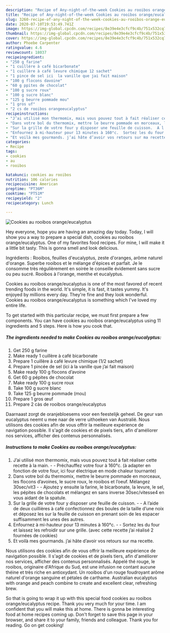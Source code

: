 ```yaml
---
description: "Recipe of Any-night-of-the-week Cookies au rooibos orange/eucalyptus"
title: "Recipe of Any-night-of-the-week Cookies au rooibos orange/eucalyptus"
slug: 3260-recipe-of-any-night-of-the-week-cookies-au-rooibos-orange-eucalyptus
date: 2020-07-10T19:53:49.741Z
image: https://img-global.cpcdn.com/recipes/8e39e4e3cfcf9c4b/751x532cq70/cookies-au-rooibos-orangeeucalyptus-photo-principale-de-la-recette.jpg
thumbnail: https://img-global.cpcdn.com/recipes/8e39e4e3cfcf9c4b/751x532cq70/cookies-au-rooibos-orangeeucalyptus-photo-principale-de-la-recette.jpg
cover: https://img-global.cpcdn.com/recipes/8e39e4e3cfcf9c4b/751x532cq70/cookies-au-rooibos-orangeeucalyptus-photo-principale-de-la-recette.jpg
author: Phoebe Carpenter
ratingvalue: 4.6
reviewcount: 18037
recipeingredient:
- "250 g farine"
- "1 cuillère à café bicarbonate"
- "1 cuillère à café levure chimique 12 sachet"
- "1 pince de sel ici  la vanille que jai fait maison"
- "100 g flocons davoine"
- "60 g ppites de chocolat"
- "100 g sucre roux"
- "100 g sucre blanc"
- "125 g beurre pommade mou"
- "1 gros uf"
- "2 cs de rooibos orangeeucalyptus"
recipeinstructions:
- "J’ai utilisé mon thermomix, mais vous pouvez tout à fait réaliser cette recette à la main.  Préchauffez votre four à 160°c. (à adapter en fonction de votre four, ici four électrique en mode chaleur tournante)"
- "Dans votre bol du thermomix, mettre le beurre pommade en morceaux, les flocons d’avoines, le sucre roux, le rooibos et l’oeuf. Mélangez 30sec/vit3  Ajoutez y ensuite la farine, le bicarbonate, la levure, le sel, les pépites de chocolats et mélangez en sans inverse 30sec/vitesse4 en vous aidant de la spatule."
- "Sur la grille de votre four y disposer une feuille de cuisson.  A l’aide de deux cuillières à café confectionnez des boules de la taille d’une noix et déposez les sur la feuille de cuisson en prenant soin de les espacer suffisamment les unes des autres."
- "Enfournez à mi-hauteur pour 13 minutes à 160°c.  Sortez les du four et laissez les refroidir sur une grille. (avec cette recette j’ai réalisé 2 fournées de cookies)"
- "Et voilà mes gourmands. j’ai hâte d’avoir vos retours sur ma recette."
categories:
- Recipe
tags:
- cookies
- au
- rooibos

katakunci: cookies au rooibos 
nutrition: 106 calories
recipecuisine: American
preptime: "PT36M"
cooktime: "PT51M"
recipeyield: "2"
recipecategory: Lunch

---
```



![Cookies au rooibos orange/eucalyptus](https://img-global.cpcdn.com/recipes/8e39e4e3cfcf9c4b/751x532cq70/cookies-au-rooibos-orangeeucalyptus-photo-principale-de-la-recette.jpg)

Hey everyone, hope you are having an amazing day today. Today, I will show you a way to prepare a special dish, cookies au rooibos orange/eucalyptus. One of my favorites food recipes. For mine, I will make it a little bit tasty. This is gonna smell and look delicious.

Ingrédients : Rooibos, feuilles d&#39;eucalyptus, zeste d&#39;oranges, arôme naturel d&#39;orange. Superbe rooibos et le mélange d&#39;épices et parfait. Je le consomme très régulièrement en soirée le conseille évidement sans sucre ou peu sucré. Rooibos à l&#39;orange, menthe et eucalyptus.

Cookies au rooibos orange/eucalyptus is one of the most favored of recent trending foods in the world. It's simple, it is fast, it tastes yummy. It's enjoyed by millions every day. They're fine and they look wonderful. Cookies au rooibos orange/eucalyptus is something which I've loved my entire life.


To get started with this particular recipe, we must first prepare a few components. You can have cookies au rooibos orange/eucalyptus using 11 ingredients and 5 steps. Here is how you cook that.

<!--inarticleads1-->

##### The ingredients needed to make Cookies au rooibos orange/eucalyptus:

1. Get 250 g farine
1. Make ready 1 cuillère à café bicarbonate
1. Prepare 1 cuillère à café levure chimique (1/2 sachet)
1. Prepare 1 pincée de sel (ici à la vanille que j’ai fait maison)
1. Make ready 100 g flocons d’avoine
1. Get 60 g pépites de chocolat
1. Make ready 100 g sucre roux
1. Take 100 g sucre blanc
1. Take 125 g beurre pommade (mou)
1. Prepare 1 gros œuf
1. Prepare 2 càs de rooibos orange/eucalyptus


Daarnaast zorgt de oranjebloesems voor een feestelijk geheel. De geur van eucalyptus neemt u mee naar de verre uithoeken van Australië. Nous utilisons des cookies afin de vous offrir la meilleure expérience de navigation possible. Il s&#39;agit de cookies et de pixels tiers, afin d&#39;améliorer nos services, afficher des contenus personnalisés. 

<!--inarticleads2-->

##### Instructions to make Cookies au rooibos orange/eucalyptus:

1. J’ai utilisé mon thermomix, mais vous pouvez tout à fait réaliser cette recette à la main. -  - Préchauffez votre four à 160°c. (à adapter en fonction de votre four, ici four électrique en mode chaleur tournante)
1. Dans votre bol du thermomix, mettre le beurre pommade en morceaux, les flocons d’avoines, le sucre roux, le rooibos et l’oeuf. Mélangez 30sec/vit3 -  - Ajoutez y ensuite la farine, le bicarbonate, la levure, le sel, les pépites de chocolats et mélangez en sans inverse 30sec/vitesse4 en vous aidant de la spatule.
1. Sur la grille de votre four y disposer une feuille de cuisson. -  - A l’aide de deux cuillières à café confectionnez des boules de la taille d’une noix et déposez les sur la feuille de cuisson en prenant soin de les espacer suffisamment les unes des autres.
1. Enfournez à mi-hauteur pour 13 minutes à 160°c. -  - Sortez les du four et laissez les refroidir sur une grille. (avec cette recette j’ai réalisé 2 fournées de cookies)
1. Et voilà mes gourmands. j’ai hâte d’avoir vos retours sur ma recette.


Nous utilisons des cookies afin de vous offrir la meilleure expérience de navigation possible. Il s&#39;agit de cookies et de pixels tiers, afin d&#39;améliorer nos services, afficher des contenus personnalisés. Appelé thé rouge, le rooibos, originaire d&#39;Afrique du Sud, est une infusion ne contant aucune théine et très riche en antioxydant. Un rooibos d&#39;un rouge foudroyant arôme naturel d&#39;orange sanguine et pétales de carthame. Australian eucalyptus with orange and peach combine to create and excellent clear, refreshing brew. 

So that is going to wrap it up with this special food cookies au rooibos orange/eucalyptus recipe. Thank you very much for your time. I am confident that you will make this at home. There is gonna be interesting food at home recipes coming up. Don't forget to save this page in your browser, and share it to your family, friends and colleague. Thank you for reading. Go on get cooking!
